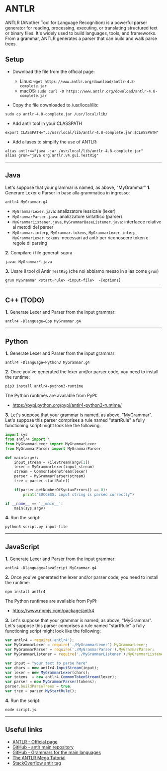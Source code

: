# ANTLR 
ANTLR (ANother Tool for Language Recognition) is a powerful parser generator for reading, processing, executing, or translating structured text or binary files. It's widely used to build languages, tools, and frameworks. From a grammar, ANTLR generates a parser that can build and walk parse trees.

## Setup
* Download the file from the official page:
    * Linux: `wget https://www.antlr.org/download/antlr-4.8-complete.jar`
    * macOS: `sudo curl -O https://www.antlr.org/download/antlr-4.8-complete.jar`

* Copy the file downloaded to /usr/local/lib:
```
sudo cp antlr-4.8-complete.jar /usr/local/lib/
```

* Add antlr tool in your CLASSPATH
```
export CLASSPATH=".:/usr/local/lib/antlr-4.8-complete.jar:$CLASSPATH"
```

* Add aliases to simplify the use of ANTLR:
```
alias antlr4="java -jar /usr/local/lib/antlr-4.8-complete.jar"
alias grun="java org.antlr.v4.gui.TestRig"
```

---
## Java
Let's suppose that your grammar is named, as above, "MyGrammar"
**1.** Generare Lexer e Parser in base alla grammatica in ingresso:
```
antlr4 MyGrammar.g4
```

* `MyGrammarLexer.java`: analizzatore lessicale (lexer)
* `MyGrammarParser.java`: analizzatore sintattico (parser)
* `MyGrammarListener.java`, `MyGrammarBaseListener.java`: interfacce relative ai metodi del parser 
* `MyGrammar.interp`, `MyGrammar.tokens`, `MyGrammarLexer.interp`, `MyGrammarLexer.tokens`: necessari ad antlr per riconoscere token e regole di parsing

**2.** Compilare i file generati sopra
```
javac MyGrammar*.java
```

**3.** Usare il tool di Antlr ```TestRig``` (che noi abbiamo messo in alias come ```grun```)
```
grun MyGrammar <start-rule> <input-file>  -[options]
```

---
## C++ (TODO)
**1.** Generate Lexer and Parser from the input grammar:
```
antlr4 -Dlanguage=Cpp MyGrammar.g4
```

---
## Python

**1.** Generate Lexer and Parser from the input grammar:
```
antlr4 -Dlanguage=Python3 MyGrammar.g4
```

**2.** Once you've generated the lexer and/or parser code, you need to install the runtime:
```
pip3 install antlr4-python3-runtime
```
The Python runtimes are available from PyPI:

* https://pypi.python.org/pypi/antlr4-python3-runtime/

**3.** Let's suppose that your grammar is named, as above, "MyGrammar". Let's suppose this parser comprises a rule named "startRule" a fully functioning script might look like the following:

```python
import sys
from antlr4 import *
from MyGrammarLexer import MyGrammarLexer
from MyGrammarParser import MyGrammarParser

def main(argv):
    input_stream = FileStream(argv[1])
    lexer = MyGrammarLexer(input_stream)
    stream = CommonTokenStream(lexer)
    parser = MyGrammarParser(stream)
    tree = parser.startRule()

    if(parser.getNumberOfSyntaxErrors() == 0): 
        print("SUCCESS: input string is parsed correctly")

if __name__ == '__main__':
    main(sys.argv)
```

**4.** Run the script:
```
python3 script.py input-file
```

---
## JavaScript
**1.** Generate Lexer and Parser from the input grammar:
```
antlr4 -Dlanguage=JavaScript MyGrammar.g4
```

**2.** Once you've generated the lexer and/or parser code, you need to install the runtime:
```
npm install antlr4
```
The Python runtimes are available from PyPI:

* https://www.npmjs.com/package/antlr4

**3.** Let's suppose that your grammar is named, as above, "MyGrammar". Let's suppose this parser comprises a rule named "startRule" a fully functioning script might look like the following:

```javascript
var antlr4 = require('antlr4');
var MyGrammarLexer = require('./MyGrammarLexer').MyGrammarLexer;
var MyGrammarParser = require('./MyGrammarParser').MyGrammarParser;
var MyGrammarListener = require('./MyGrammarListener').MyGrammarListener;

var input = "your text to parse here"
var chars = new antlr4.InputStream(input);
var lexer = new MyGrammarLexer(chars);
var tokens  = new antlr4.CommonTokenStream(lexer);
var parser = new MyGrammarParser(tokens);
parser.buildParseTrees = true;
var tree = parser.MyStartRule();
```

**4.** Run the script:
```
node script.js
```

---
## Useful links
* [ANTLR - Official page](https://www.antlr.org)
* [GitHub - antlr main repository](https://github.com/antlr/antlr4)
* [GitHub - Grammars for the main languages](https://github.com/antlr/grammars-v4)
* [The ANTLR Mega Tutorial](https://tomassetti.me/antlr-mega-tutorial/)
* [StackOverflow antlr tag](https://stackoverflow.com/questions/tagged/antlr)
